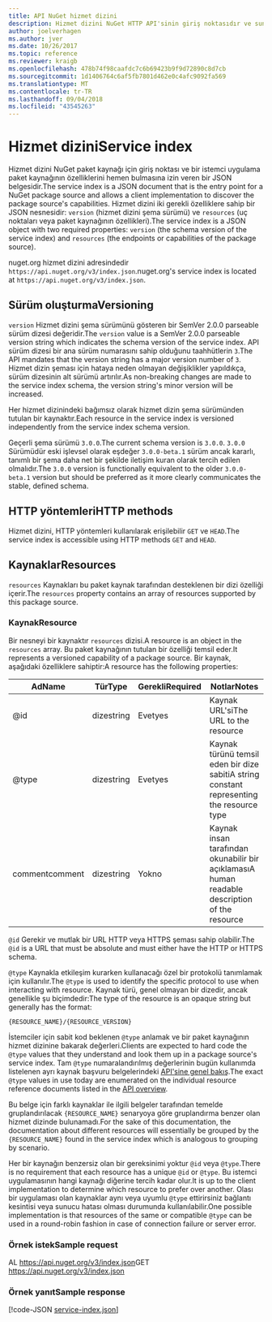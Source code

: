 ```yaml
---
title: API NuGet hizmet dizini
description: Hizmet dizini NuGet HTTP API'sinin giriş noktasıdır ve sunucu yeteneklerini numaralandırır.
author: joelverhagen
ms.author: jver
ms.date: 10/26/2017
ms.topic: reference
ms.reviewer: kraigb
ms.openlocfilehash: 478b74f98caafdc7c6b69423b9f9d72890c8d7cb
ms.sourcegitcommit: 1d1406764c6af5fb7801d462e0c4afc9092fa569
ms.translationtype: MT
ms.contentlocale: tr-TR
ms.lasthandoff: 09/04/2018
ms.locfileid: "43545263"
---
```

# <a name="service-index"></a><span data-ttu-id="957f7-103">Hizmet dizini</span><span class="sxs-lookup"><span data-stu-id="957f7-103">Service index</span></span>

<span data-ttu-id="957f7-104">Hizmet dizini NuGet paket kaynağı için giriş noktası ve bir istemci uygulama paket kaynağının özelliklerini hemen bulmasına izin veren bir JSON belgesidir.</span><span class="sxs-lookup"><span data-stu-id="957f7-104">The service index is a JSON document that is the entry point for a NuGet package source and allows a client implementation to discover the package source's capabilities.</span></span> <span data-ttu-id="957f7-105">Hizmet dizini iki gerekli özelliklere sahip bir JSON nesnesidir: `version` (hizmet dizini şema sürümü) ve `resources` (uç noktaları veya paket kaynağının özellikleri).</span><span class="sxs-lookup"><span data-stu-id="957f7-105">The service index is a JSON object with two required properties: `version` (the schema version of the service index) and `resources`  (the endpoints or capabilities of the package source).</span></span>

<span data-ttu-id="957f7-106">nuget.org hizmet dizini adresindedir `https://api.nuget.org/v3/index.json`.</span><span class="sxs-lookup"><span data-stu-id="957f7-106">nuget.org's service index is located at `https://api.nuget.org/v3/index.json`.</span></span>

## <a name="versioning"></a><span data-ttu-id="957f7-107">Sürüm oluşturma</span><span class="sxs-lookup"><span data-stu-id="957f7-107">Versioning</span></span>

<span data-ttu-id="957f7-108">`version` Hizmet dizini şema sürümünü gösteren bir SemVer 2.0.0 parseable sürüm dizesi değeridir.</span><span class="sxs-lookup"><span data-stu-id="957f7-108">The `version` value is a SemVer 2.0.0 parseable version string which indicates the schema version of the service index.</span></span> <span data-ttu-id="957f7-109">API sürüm dizesi bir ana sürüm numarasını sahip olduğunu taahhütlerin `3`.</span><span class="sxs-lookup"><span data-stu-id="957f7-109">The API mandates that the version string has a major version number of `3`.</span></span> <span data-ttu-id="957f7-110">Hizmet dizin şeması için hataya neden olmayan değişiklikler yapıldıkça, sürüm dizesinin alt sürümü artırılır.</span><span class="sxs-lookup"><span data-stu-id="957f7-110">As non-breaking changes are made to the service index schema, the version string's minor version will be increased.</span></span>

<span data-ttu-id="957f7-111">Her hizmet dizinindeki bağımsız olarak hizmet dizin şema sürümünden tutulan bir kaynaktır.</span><span class="sxs-lookup"><span data-stu-id="957f7-111">Each resource in the service index is versioned independently from the service index schema version.</span></span>

<span data-ttu-id="957f7-112">Geçerli şema sürümü `3.0.0`.</span><span class="sxs-lookup"><span data-stu-id="957f7-112">The current schema version is `3.0.0`.</span></span> <span data-ttu-id="957f7-113">`3.0.0` Sürümüdür eski işlevsel olarak eşdeğer `3.0.0-beta.1` sürüm ancak kararlı, tanımlı bir şema daha net bir şekilde iletişim kuran olarak tercih edilen olmalıdır.</span><span class="sxs-lookup"><span data-stu-id="957f7-113">The `3.0.0` version is functionally equivalent to the older `3.0.0-beta.1` version but should be preferred as it more clearly communicates the stable, defined schema.</span></span>

## <a name="http-methods"></a><span data-ttu-id="957f7-114">HTTP yöntemleri</span><span class="sxs-lookup"><span data-stu-id="957f7-114">HTTP methods</span></span>

<span data-ttu-id="957f7-115">Hizmet dizini, HTTP yöntemleri kullanılarak erişilebilir `GET` ve `HEAD`.</span><span class="sxs-lookup"><span data-stu-id="957f7-115">The service index is accessible using HTTP methods `GET` and `HEAD`.</span></span>

## <a name="resources"></a><span data-ttu-id="957f7-116">Kaynaklar</span><span class="sxs-lookup"><span data-stu-id="957f7-116">Resources</span></span>

<span data-ttu-id="957f7-117">`resources` Kaynakları bu paket kaynak tarafından desteklenen bir dizi özelliği içerir.</span><span class="sxs-lookup"><span data-stu-id="957f7-117">The `resources` property contains an array of resources supported by this package source.</span></span>

### <a name="resource"></a><span data-ttu-id="957f7-118">Kaynak</span><span class="sxs-lookup"><span data-stu-id="957f7-118">Resource</span></span>

<span data-ttu-id="957f7-119">Bir nesneyi bir kaynaktır `resources` dizisi.</span><span class="sxs-lookup"><span data-stu-id="957f7-119">A resource is an object in the `resources` array.</span></span> <span data-ttu-id="957f7-120">Bu paket kaynağının tutulan bir özelliği temsil eder.</span><span class="sxs-lookup"><span data-stu-id="957f7-120">It represents a versioned capability of a package source.</span></span> <span data-ttu-id="957f7-121">Bir kaynak, aşağıdaki özelliklere sahiptir:</span><span class="sxs-lookup"><span data-stu-id="957f7-121">A resource has the following properties:</span></span>

<span data-ttu-id="957f7-122">Ad</span><span class="sxs-lookup"><span data-stu-id="957f7-122">Name</span></span>          | <span data-ttu-id="957f7-123">Tür</span><span class="sxs-lookup"><span data-stu-id="957f7-123">Type</span></span>   | <span data-ttu-id="957f7-124">Gerekli</span><span class="sxs-lookup"><span data-stu-id="957f7-124">Required</span></span> | <span data-ttu-id="957f7-125">Notlar</span><span class="sxs-lookup"><span data-stu-id="957f7-125">Notes</span></span>
------------- | ------ | -------- | -----
@id           | <span data-ttu-id="957f7-126">dize</span><span class="sxs-lookup"><span data-stu-id="957f7-126">string</span></span> | <span data-ttu-id="957f7-127">Evet</span><span class="sxs-lookup"><span data-stu-id="957f7-127">yes</span></span>      | <span data-ttu-id="957f7-128">Kaynak URL'si</span><span class="sxs-lookup"><span data-stu-id="957f7-128">The URL to the resource</span></span>
@type         | <span data-ttu-id="957f7-129">dize</span><span class="sxs-lookup"><span data-stu-id="957f7-129">string</span></span> | <span data-ttu-id="957f7-130">Evet</span><span class="sxs-lookup"><span data-stu-id="957f7-130">yes</span></span>      | <span data-ttu-id="957f7-131">Kaynak türünü temsil eden bir dize sabiti</span><span class="sxs-lookup"><span data-stu-id="957f7-131">A string constant representing the resource type</span></span>
<span data-ttu-id="957f7-132">comment</span><span class="sxs-lookup"><span data-stu-id="957f7-132">comment</span></span>       | <span data-ttu-id="957f7-133">dize</span><span class="sxs-lookup"><span data-stu-id="957f7-133">string</span></span> | <span data-ttu-id="957f7-134">Yok</span><span class="sxs-lookup"><span data-stu-id="957f7-134">no</span></span>       | <span data-ttu-id="957f7-135">Kaynak insan tarafından okunabilir bir açıklaması</span><span class="sxs-lookup"><span data-stu-id="957f7-135">A human readable description of the resource</span></span>

<span data-ttu-id="957f7-136">`@id` Gerekir ve mutlak bir URL HTTP veya HTTPS şeması sahip olabilir.</span><span class="sxs-lookup"><span data-stu-id="957f7-136">The `@id` is a URL that must be absolute and must either have the HTTP or HTTPS schema.</span></span>

<span data-ttu-id="957f7-137">`@type` Kaynakla etkileşim kurarken kullanacağı özel bir protokolü tanımlamak için kullanılır.</span><span class="sxs-lookup"><span data-stu-id="957f7-137">The `@type` is used to identify the specific protocol to use when interacting with resource.</span></span> <span data-ttu-id="957f7-138">Kaynak türü, genel olmayan bir dizedir, ancak genellikle şu biçimdedir:</span><span class="sxs-lookup"><span data-stu-id="957f7-138">The type of the resource is an opaque string but generally has the format:</span></span>

    {RESOURCE_NAME}/{RESOURCE_VERSION}

<span data-ttu-id="957f7-139">İstemciler için sabit kod beklenen `@type` anlamak ve bir paket kaynağının hizmet dizinine bakarak değerleri.</span><span class="sxs-lookup"><span data-stu-id="957f7-139">Clients are expected to hard code the `@type` values that they understand and look them up in a package source's service index.</span></span> <span data-ttu-id="957f7-140">Tam `@type` numaralandırılmış değerlerinin bugün kullanımda listelenen ayrı kaynak başvuru belgelerindeki [API'sine genel bakış](overview.md#resources-and-schema).</span><span class="sxs-lookup"><span data-stu-id="957f7-140">The exact `@type` values in use today are enumerated on the individual resource reference documents listed in the [API overview](overview.md#resources-and-schema).</span></span>

<span data-ttu-id="957f7-141">Bu belge için farklı kaynaklar ile ilgili belgeler tarafından temelde gruplandırılacak `{RESOURCE_NAME}` senaryoya göre gruplandırma benzer olan hizmet dizinde bulunamadı.</span><span class="sxs-lookup"><span data-stu-id="957f7-141">For the sake of this documentation, the documentation about different resources will essentially be grouped by the `{RESOURCE_NAME}` found in the service index which is analogous to grouping by scenario.</span></span> 

<span data-ttu-id="957f7-142">Her bir kaynağın benzersiz olan bir gereksinimi yoktur `@id` veya `@type`.</span><span class="sxs-lookup"><span data-stu-id="957f7-142">There is no requirement that each resource has a unique `@id` or `@type`.</span></span> <span data-ttu-id="957f7-143">Bu istemci uygulamasının hangi kaynağı diğerine tercih kadar olur.</span><span class="sxs-lookup"><span data-stu-id="957f7-143">It is up to the client implementation to determine which resource to prefer over another.</span></span> <span data-ttu-id="957f7-144">Olası bir uygulaması olan kaynaklar aynı veya uyumlu `@type` ettirirsiniz bağlantı kesintisi veya sunucu hatası olması durumunda kullanılabilir.</span><span class="sxs-lookup"><span data-stu-id="957f7-144">One possible implementation is that resources of the same or compatible `@type` can be used in a round-robin fashion in case of connection failure or server error.</span></span>

### <a name="sample-request"></a><span data-ttu-id="957f7-145">Örnek istek</span><span class="sxs-lookup"><span data-stu-id="957f7-145">Sample request</span></span>

<span data-ttu-id="957f7-146">AL https://api.nuget.org/v3/index.json</span><span class="sxs-lookup"><span data-stu-id="957f7-146">GET https://api.nuget.org/v3/index.json</span></span>

### <a name="sample-response"></a><span data-ttu-id="957f7-147">Örnek yanıt</span><span class="sxs-lookup"><span data-stu-id="957f7-147">Sample response</span></span>

[!code-JSON [service-index.json](./_data/service-index.json)]
